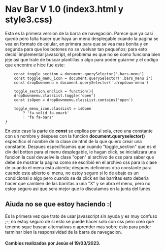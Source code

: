 # Nav Bar V 1.0 (index3.html y style3.css)

Esta es la primera version de la barra de navegación.
Parece que ya casi quedó pero falta hacer que haya un menú desplegable cuando 
la pagina se vea en formato de celular, en primera para que se vea mas bonita y en segunda para que los botones no se vuelvan tan pequeños; para esto decidí implementar javascript, el problema
es que no se como funciona bien jeje asi que trate de buscar plantillas o algo para poder guiarme y el codigo que encontre e hice
fue este:

```
    const toggle_section = document.querySelector('.bars-menu')
    const toggle_menu_icon = document.querySelector('.bars_menu i')
    const dropDownmenu = document.querySelector('.dropdown-menu')

    toggle_section.onclick = function(){
    dropDownmenu.classList.toggle('open')
    const isOpen = dropDownmenu.classList.contains('open')

    toggle_menu_icon.classList = isOpen
        ? 'fa-solid fa-xmark'
        : 'fa fa-bars'
}   

```

En este caso la parte de **const** se explica por si sola, creo una constante con un nombre y despues con la funcion
**document.queryselector()** especifico el nombre de la clase de html de la que quiero crear una constante. Despues especificamos
que cuando "toggle_section" que es el div del botton para el menu desplegable, le hagan click, se inicializara una funcion
la cual devuelve la clase "open" al archivo de css para saber que debe de mostrar la pagina como se escribió en el archivo css
para la clase de cuando el menu esta abierto; despues definimos otra constante para cuando este abierto el menu, no estoy seguro 
si lo de abajo es un condicional o algo pero cuando se da click en las barritas esto deberia hacer que cambien de las barritas a
una "X" y se abra el menu, pero no estoy seguro asi que sera mejor que lo discutamos en la junta del lunes.

## Aiuda no se que estoy haciendo :(

Es la primera vez que trato de usar javasscript sin ayuda y es muy confuso ;-;
no estoy seguro de si esto se puede hacer solo con css pero creo que tenemo sque buscar alternativas o aprender mas sobre esto
para poder terminar bien la responsividad de la barra de navegacion.

#### Cambios realizados por Jesús el 19/03/2023.